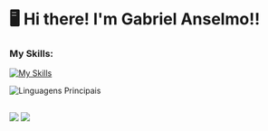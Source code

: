 # 🖥 Hi there! I'm Gabriel Anselmo!! 

<!--![](https://komarev.com/ghpvc/?username=gabrielanselmoa&color=000000)
![](https://estruyf-github.azurewebsites.net/api/VisitorHit?user=gabrielanselmoa&countColorcountColor&countColor=%232979ff) ![GitHub followers](https://img.shields.io/github/followers/jessicamedeirosp?label=Follow&style=social)-->

<!--[![Instagram](https://img.shields.io/badge/jess.coder-E4405F?style=for-the-badge&logo=instagram&logoColor=white)](https://www.instagram.com/jess.coder/)-->

<!--- 🔭 I’m currently working on <strong>Web Development</strong>
- 👨‍💻 I’m currently learning <strong>HTML, CSS, JavaScript, Vue.js and React.js</strong>
- 🤔 I’m looking for <strong>jobs opportunities</strong>
- 😄 Pronouns: He/ His
- ⚡ Fun fact: I like to study about techs in general-->

<!--
<div style="display: inline_block"><br>
  <img align="center" alt="Gabriel-HTML" height="30" width="40" src="https://raw.githubusercontent.com/devicons/devicon/master/icons/html5/html5-original.svg">
  <img align="center" alt="Gabriel-CSS" height="30" width="40" src="https://raw.githubusercontent.com/devicons/devicon/master/icons/css3/css3-original.svg">
  <img align="center" alt="Gabriel-Js" height="30" width="40" src="https://raw.githubusercontent.com/devicons/devicon/master/icons/javascript/javascript-plain.svg">
  <img align="right" alt="Rafa-pic" height="150" style="border-radius:50px;"
</div>
-->

### My Skills:
[![My Skills](https://skillicons.dev/icons?i=html,css,js,typescript,react,nextjs,tailwind,figma)](https://skillicons.dev)
<!--[![My Skills](https://skillicons.dev/icons?i=html,css,js,typescript,react,nextjs,sass,figma,nodejs,postgres,jest)](https://skillicons.dev)-->
![Linguagens Principais](https://github-readme-stats.vercel.app/api/top-langs/?username=gabrielanselmoa&theme=tokyonight&hide_border=true&custom_title=Linguagens%20%Principais)

##

<div> 
  <a href = "mailto:gabrielanselmo29@gmail.com"><img src="https://img.shields.io/badge/-Gabriel Anselmo-%23333?style=for-the-badge&logo=gmail&logoColor=white" target="_blank"></a>
  <a href="https://www.linkedin.com/in/gabriel-anselmo-b69bb0247/" target="_blank"><img src="https://img.shields.io/badge/-gabriel%20anselmo-%230077B5?style=for-the-badge&logo=linkedin&logoColor=white" target="_blank"></a>
</div>
